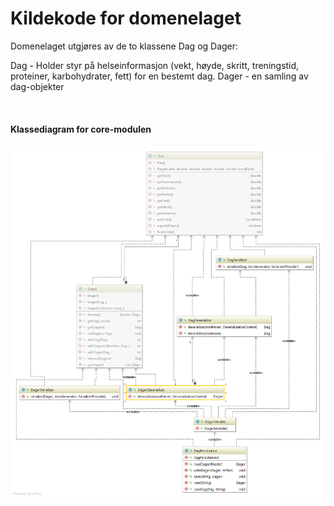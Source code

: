 # Kildekode for domenelaget

Domenelaget utgjøres av de to klassene Dag og Dager:

Dag - Holder styr på helseinformasjon (vekt, høyde, skritt, treningstid, proteiner, karbohydrater, fett) for en bestemt dag. 
Dager - en samling av dag-objekter

<br/>

#### Klassediagram for core-modulen
![picture](../../../../../../img/klassediagram_core.png)